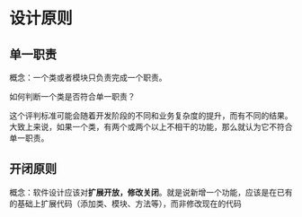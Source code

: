 # 设计原则

## 单一职责

概念：一个类或者模块只负责完成一个职责。

如何判断一个类是否符合单一职责？

这个评判标准可能会随着开发阶段的不同和业务复杂度的提升，而有不同的结果。大致上来说，如果一个类，有两个或两个以上不相干的功能，那么就认为它不符合单一职责。

## 开闭原则

概念：软件设计应该对**扩展开放，修改关闭**。就是说新增一个功能，应该是在已有的基础上扩展代码（添加类、模块、方法等），而非修改现在的代码

